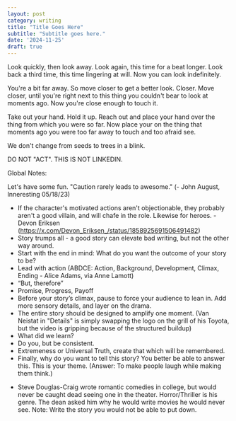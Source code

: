 ```yaml
---
layout: post
category: writing
title: "Title Goes Here"
subtitle: "Subtitle goes here."
date: '2024-11-25'
draft: true
---
```


Look quickly, then look away. Look again, this time for a beat longer. Look back a third time, this time lingering at will. Now you can look indefinitely.

You're a bit far away. So move closer to get a better look. Closer. Move closer, until you're right next to this thing you couldn't bear to look at moments ago. Now you're close enough to touch it.

Take out your hand. Hold it up. Reach out and place your hand over the thing from which you were so far. Now place your on the thing that moments ago you were too far away to touch and too afraid see.

We don't change from seeds to trees in a blink. 

DO NOT "ACT". THIS IS NOT LINKEDIN.

Global Notes:

Let's have some fun. "Caution rarely leads to awesome." (- John August, Inneresting 05/18/23)

- If the character's motivated actions aren't objectionable, they probably aren't a good villain, and will chafe in the role. Likewise for heroes. -Devon Eriksen (https://x.com/Devon_Eriksen_/status/1858925691506491482)
- Story trumps all - a good story can elevate bad writing, but not the other way around.
- Start with the end in mind: What do you want the outcome of your story to be?
- Lead with action (ABDCE: Action, Background, Development, Climax, Ending - Alice Adams, via Anne Lamott)
- “But, therefore”
- Promise, Progress, Payoff
- Before your story’s climax, pause to force your audience to lean in. Add more sensory details, and layer on the drama.
- The entire story should be designed to amplify one moment. (Van Neistat in "Details" is simply swapping the logo on the grill of his Toyota, but the video is gripping because of the structured buildup)
- What did we learn?
- Do you, but be consistent.
- Extremeness or Universal Truth, create that which will be remembered.
- Finally, why do you want to tell this story? You better be able to answer this. This is your theme. (Answer: To make people laugh while making them think.)

<!-- Candidate note -->
- Steve Douglas-Craig wrote romantic comedies in college, but would never be caught dead seeing one in the theater. Horror/Thriller is his genre. The dean asked him why he would write movies he would never see. Note: Write the story you would not be able to put down.